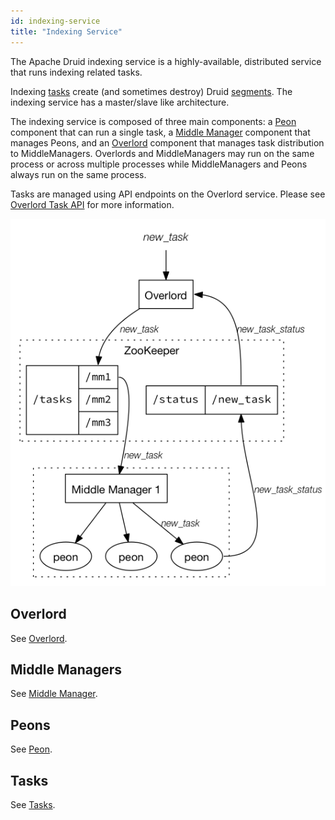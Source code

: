 ```yaml
---
id: indexing-service
title: "Indexing Service"
---
```


<!--
  ~ Licensed to the Apache Software Foundation (ASF) under one
  ~ or more contributor license agreements.  See the NOTICE file
  ~ distributed with this work for additional information
  ~ regarding copyright ownership.  The ASF licenses this file
  ~ to you under the Apache License, Version 2.0 (the
  ~ "License"); you may not use this file except in compliance
  ~ with the License.  You may obtain a copy of the License at
  ~
  ~   http://www.apache.org/licenses/LICENSE-2.0
  ~
  ~ Unless required by applicable law or agreed to in writing,
  ~ software distributed under the License is distributed on an
  ~ "AS IS" BASIS, WITHOUT WARRANTIES OR CONDITIONS OF ANY
  ~ KIND, either express or implied.  See the License for the
  ~ specific language governing permissions and limitations
  ~ under the License.
  -->


The Apache Druid indexing service is a highly-available, distributed service that runs indexing related tasks.

Indexing [tasks](../ingestion/tasks.md) create (and sometimes destroy) Druid [segments](../design/segments.md). The indexing service has a master/slave like architecture.

The indexing service is composed of three main components: a [Peon](../design/peons.md) component that can run a single task, a [Middle Manager](../design/middlemanager.md) component that manages Peons, and an [Overlord](../design/overlord.md) component that manages task distribution to MiddleManagers.
Overlords and MiddleManagers may run on the same process or across multiple processes while MiddleManagers and Peons always run on the same process.

Tasks are managed using API endpoints on the Overlord service. Please see [Overlord Task API](../api-reference/api-reference.md#tasks) for more information.

![Indexing Service](../assets/indexing_service.png "Indexing Service")

## Overlord

See [Overlord](../design/overlord.md).

## Middle Managers

See [Middle Manager](../design/middlemanager.md).

## Peons

See [Peon](../design/peons.md).

## Tasks

See [Tasks](../ingestion/tasks.md).
